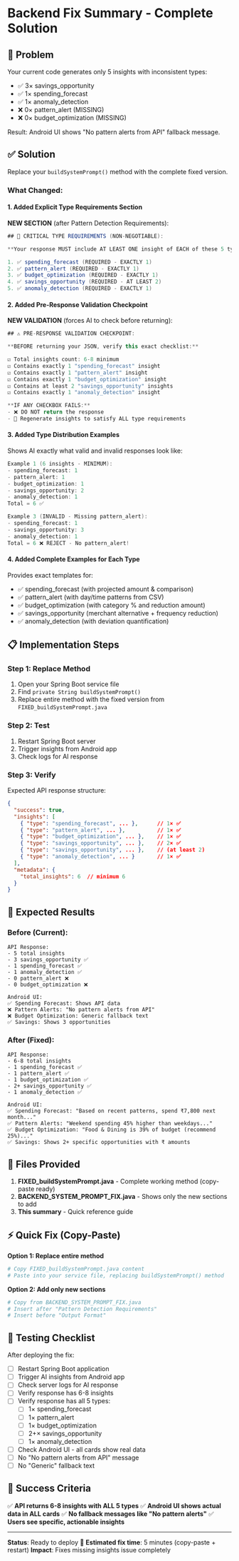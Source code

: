 # Backend Fix Summary - Complete Solution

## 🔴 Problem
Your current code generates only 5 insights with inconsistent types:
- ✅ 3× savings_opportunity
- ✅ 1× spending_forecast
- ✅ 1× anomaly_detection
- ❌ 0× pattern_alert (MISSING)
- ❌ 0× budget_optimization (MISSING)

Result: Android UI shows "No pattern alerts from API" fallback message.

## ✅ Solution
Replace your `buildSystemPrompt()` method with the complete fixed version.

### What Changed:

#### 1. Added Explicit Type Requirements Section
**NEW SECTION** (after Pattern Detection Requirements):
```java
## 🚨 CRITICAL TYPE REQUIREMENTS (NON-NEGOTIABLE):

**Your response MUST include AT LEAST ONE insight of EACH of these 5 types:**

1. ✅ spending_forecast (REQUIRED - EXACTLY 1)
2. ✅ pattern_alert (REQUIRED - EXACTLY 1)
3. ✅ budget_optimization (REQUIRED - EXACTLY 1)
4. ✅ savings_opportunity (REQUIRED - AT LEAST 2)
5. ✅ anomaly_detection (REQUIRED - EXACTLY 1)
```

#### 2. Added Pre-Response Validation Checkpoint
**NEW VALIDATION** (forces AI to check before returning):
```java
## ⚠️ PRE-RESPONSE VALIDATION CHECKPOINT:

**BEFORE returning your JSON, verify this exact checklist:**

☑ Total insights count: 6-8 minimum
☑ Contains exactly 1 "spending_forecast" insight
☑ Contains exactly 1 "pattern_alert" insight
☑ Contains exactly 1 "budget_optimization" insight
☑ Contains at least 2 "savings_opportunity" insights
☑ Contains exactly 1 "anomaly_detection" insight

**IF ANY CHECKBOX FAILS:**
- ❌ DO NOT return the response
- 🔄 Regenerate insights to satisfy ALL type requirements
```

#### 3. Added Type Distribution Examples
Shows AI exactly what valid and invalid responses look like:
```java
Example 1 (6 insights - MINIMUM):
- spending_forecast: 1
- pattern_alert: 1
- budget_optimization: 1
- savings_opportunity: 2
- anomaly_detection: 1
Total = 6 ✅

Example 3 (INVALID - Missing pattern_alert):
- spending_forecast: 1
- savings_opportunity: 3
- anomaly_detection: 1
Total = 6 ❌ REJECT - No pattern_alert!
```

#### 4. Added Complete Examples for Each Type
Provides exact templates for:
- ✅ spending_forecast (with projected amount & comparison)
- ✅ pattern_alert (with day/time patterns from CSV)
- ✅ budget_optimization (with category % and reduction amount)
- ✅ savings_opportunity (merchant alternative + frequency reduction)
- ✅ anomaly_detection (with deviation quantification)

## 📋 Implementation Steps

### Step 1: Replace Method
1. Open your Spring Boot service file
2. Find `private String buildSystemPrompt()`
3. Replace entire method with the fixed version from `FIXED_buildSystemPrompt.java`

### Step 2: Test
1. Restart Spring Boot server
2. Trigger insights from Android app
3. Check logs for AI response

### Step 3: Verify
Expected API response structure:
```json
{
  "success": true,
  "insights": [
    { "type": "spending_forecast", ... },      // 1× ✅
    { "type": "pattern_alert", ... },          // 1× ✅
    { "type": "budget_optimization", ... },    // 1× ✅
    { "type": "savings_opportunity", ... },    // 2× ✅
    { "type": "savings_opportunity", ... },    // (at least 2)
    { "type": "anomaly_detection", ... }       // 1× ✅
  ],
  "metadata": {
    "total_insights": 6  // minimum 6
  }
}
```

## 🎯 Expected Results

### Before (Current):
```
API Response:
- 5 total insights
- 3 savings_opportunity ✅
- 1 spending_forecast ✅
- 1 anomaly_detection ✅
- 0 pattern_alert ❌
- 0 budget_optimization ❌

Android UI:
✅ Spending Forecast: Shows API data
❌ Pattern Alerts: "No pattern alerts from API"
❌ Budget Optimization: Generic fallback text
✅ Savings: Shows 3 opportunities
```

### After (Fixed):
```
API Response:
- 6-8 total insights
- 1 spending_forecast ✅
- 1 pattern_alert ✅
- 1 budget_optimization ✅
- 2+ savings_opportunity ✅
- 1 anomaly_detection ✅

Android UI:
✅ Spending Forecast: "Based on recent patterns, spend ₹7,800 next month..."
✅ Pattern Alerts: "Weekend spending 45% higher than weekdays..."
✅ Budget Optimization: "Food & Dining is 39% of budget (recommend 25%)..."
✅ Savings: Shows 2+ specific opportunities with ₹ amounts
```

## 🔧 Files Provided

1. **FIXED_buildSystemPrompt.java** - Complete working method (copy-paste ready)
2. **BACKEND_SYSTEM_PROMPT_FIX.java** - Shows only the new sections to add
3. **This summary** - Quick reference guide

## ⚡ Quick Fix (Copy-Paste)

**Option 1: Replace entire method**
```bash
# Copy FIXED_buildSystemPrompt.java content
# Paste into your service file, replacing buildSystemPrompt() method
```

**Option 2: Add only new sections**
```bash
# Copy from BACKEND_SYSTEM_PROMPT_FIX.java
# Insert after "Pattern Detection Requirements"
# Insert before "Output Format"
```

## 🧪 Testing Checklist

After deploying the fix:

- [ ] Restart Spring Boot application
- [ ] Trigger AI insights from Android app
- [ ] Check server logs for AI response
- [ ] Verify response has 6-8 insights
- [ ] Verify response has all 5 types:
  - [ ] 1× spending_forecast
  - [ ] 1× pattern_alert
  - [ ] 1× budget_optimization
  - [ ] 2+× savings_opportunity
  - [ ] 1× anomaly_detection
- [ ] Check Android UI - all cards show real data
- [ ] No "No pattern alerts from API" message
- [ ] No "Generic" fallback text

## 🎉 Success Criteria

✅ **API returns 6-8 insights with ALL 5 types**
✅ **Android UI shows actual data in ALL cards**
✅ **No fallback messages like "No pattern alerts"**
✅ **Users see specific, actionable insights**

---

**Status**: Ready to deploy 🚀
**Estimated fix time**: 5 minutes (copy-paste + restart)
**Impact**: Fixes missing insights issue completely
